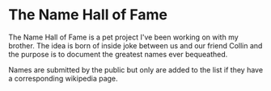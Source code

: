 # The Name Hall of Fame
The Name Hall of Fame is a pet project I've been working on with my brother.  The idea is born of inside joke between us and our friend Collin and
the purpose is to document the greatest names ever bequeathed.

Names are submitted by the public but only are added to the list if they have a corresponding wikipedia page.
